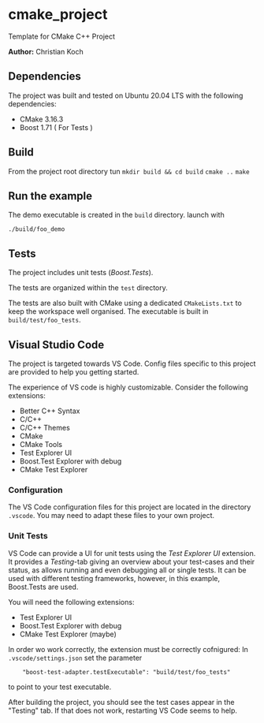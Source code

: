 cmake_project
=============

Template for CMake C++ Project

**Author:** Christian Koch

Dependencies
------------

The project was built and tested on Ubuntu 20.04 LTS with the following dependencies:
 - CMake 3.16.3
 - Boost 1.71 ( For Tests )

Build
-----

From the project root directory tun
```mkdir build && cd build```
```cmake ..```
```make```

Run the example
---------------
The demo executable is created in the `build` directory. launch with

```./build/foo_demo```

Tests
-----
The project includes unit tests (*Boost.Tests*).

The tests are organized within the `test` directory.

The tests are also built with CMake using a dedicated `CMakeLists.txt` to keep the workspace well organised. The executable is built in `build/test/foo_tests`.

Visual Studio Code
------------------
The project is targeted towards VS Code. Config files specific to this project are provided to help you getting started. 

The experience of VS code is highly customizable. Consider the following extensions:
 - Better C++ Syntax
 - C/C++
 - C/C++ Themes
 - CMake
 - CMake Tools
 - Test Explorer UI
 - Boost.Test Explorer with debug
 - CMake Test Explorer

### Configuration
The VS Code configuration files for this project are located in the directory `.vscode`. You may need to adapt these files to your own project.

### Unit Tests

VS Code can provide a UI for unit tests using the *Test Explorer UI* extension. It provides a *Testing*-tab giving an overview about your test-cases and their status, as allows running and even debugging all or single tests. It can be used with different testing frameworks, however, in this example, Boost.Tests are used. 

You will need the following extensions:
 - Test Explorer UI
 - Boost.Test Explorer with debug
 - CMake Test Explorer (maybe)

In order wo work correctly, the extension must be correctly cofnigured: In `.vscode/settings.json` set the parameter
```
    "boost-test-adapter.testExecutable": "build/test/foo_tests"
```
to point to your test executable.

After building the project, you should see the test cases appear in the "Testing" tab. If that does not work, restarting VS Code seems to help. 










